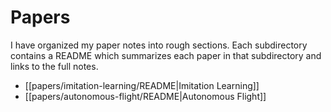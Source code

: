 # Papers

I have organized my paper notes into rough sections. Each subdirectory contains a README which summarizes each paper in that subdirectory and links to the full notes.

- [[papers/imitation-learning/README|Imitation Learning]]
- [[papers/autonomous-flight/README|Autonomous Flight]]
